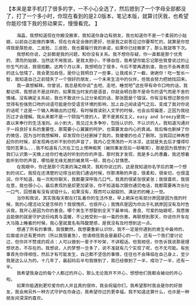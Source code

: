 【本来是拿手机打了很多的字，一不小心全选了，然后摁到了一个字母全部都没了，打了一个多小时，你现在看到的是2.0版本，笔记本版，就算讨厌我，也希望你能珍惜下我的劳动果实，慢慢看完。 】

        海晶，我想知道现在你搬没搬家，我知道你身边有朋友，我也知道你不是一个柔弱的小姑娘，以前自己能做的事情，现在也肯定会做的更好，但是我之前答应过你要帮忙的，就算是你觉得我是厚脸皮、二皮脸、三皮脸，我也要履行我的承诺，如果你已经搬家了，那么我就等下次。
        我想和你说，之前都是我的问题，和你没有关系。我不想你存疑，你一直都是那个优秀的、漂亮的姑娘，当然这不用我说。是我太胆小，不够自信，我希望你能忘记那些我曾说过的让你生气的话，我很抱歉。这两个月以来，我想明白了很多，今后不管再遇到谁，我也不会再表现的这么怯懦了，我会更加自信，是你让我明白了一些事，让我成长了一截，谢谢你！吃一堑长一智，我知道自己之前错失了一个很好的朋友，一个未来生活中的伙伴，但我会努力把她找回来。
        我一直想解释。你曾说，我总是和你说“去吧、走吧、睡觉吧”这些带有命令口吻的话，我都记得，我想说不是这样的，如果我当时发的是语音，你就会明白那不是命令的语气而是不舍的情绪。没有确定关系前，我也不敢说什么过分亲昵的话，那张图是个错误。你有没有想过那些你觉得有些强势口吻的词语可能是你受语言环境的影响，加上自己阅读语气之后，变成了我对你说的话呢？这是一个输入再输出的过程，有时候我读别人文字的时候，也会出现偏差，正因为我经历过才会理解。我从来都不是一个颐指气使的人，更不是男权主义，easy and breezy是我一直以来奉行的生活准则。从小到大，我见过太多争吵，包括认识的、不认识的人。我知道沟通对于一段良好关系的重要性，那需要小心翼翼的呵护，也需要发自内心的真诚。我后悔也删掉了你的微信，因为当时我想解释，却发现你已经删掉了我的，我傻傻的也点了删除。当我回过神再想起你的时候，却发现再也听不到你的声音了，我内心空荡荡的一片冰凉，这就是失去后才懂得珍惜的苦果么...我不知道有几次在工位上愣神痴笑（被同事发现后一顿嘲笑），那是因为我想到了我们认识第一天晚上给你打电话时听到的你的声音。那时我才发现，我是多么的愚蠢，我还想着能听到你的声音，哪怕是无缘无故的被臭骂一顿，我也心甘情愿。
        在我眼中，你还是那个完美的海之精灵，我和你说过的，这是我知道你名字后的第一个想到的词汇。我现在还清楚的记得当初我们通话时候，你那清晰的声音，很柔和，很亲切，也很温润，你不知道，每一次和你聊天，我都要深呼吸几口气，我真的很紧张很紧张；我很喜欢，我很在意，我也很小心，最后表现的是却更加紧张，你不知道每次跟你通完电话，我都需要再次长吐一口气，回想着有没有说错什么，如果没有，既而可以甜甜的、满足的的睡上一觉。
        当你和我说，其实我每天都在打乱着你的生活作息，早上赖床也有部分原因是因为我的时候，我的心理活动又是怎样的？我很愧疚，也很开心；我愧疚是因为你出于礼貌原因没有及时告诉我，我开心是因为你的善良。哪个男生不想娶到全天下最单纯、善良、可爱的姑娘呢，我愿做且能做的就是守护这份纯真与温暖，不让她受到一丝一毫的伤害。再联想到那天，你说你开车在大马路上睡着的时候，我心里就莫名有阵酸楚感，是我没有及时想到这一点。
        想通了所有的事情，我很歉然。我想要重新认识你，我不一定是你遇到的男生中最帅的，后面或许还有更帅的（所以我很着急），但请相信我会是最舒心的一个。还有一个我们曾讨论过，但你并不赞成的观点：人可以做到一辈子不吵架，不讲粗话。但我相信，你告诉我说那是理想状态，不存在的。我想说，人的梦想一旦多了，说不准就有几个实现了呢，也不无可能。有些事首先你得相信，然后才有可能发生，自己都不坚信的事情，往往也不会降临在自己身上，至少我是这么认为的。十几年了，最起码后半句我做到了，我已经做到了一半，成功了一半，还有一半。
        我希望我身边的每个人都过的开心，那么无论我开不开心，想想他们我都会被动的开心啦。
        如果你能遇到更珍爱你的人并且真的很帅，我会祝福你们，我希望那时我会是你的好朋友，我会用另外一种方式守护在你身边，我希望你过的更幸福，我不知道这算什么，也许是一种朋友间深深的喜欢。